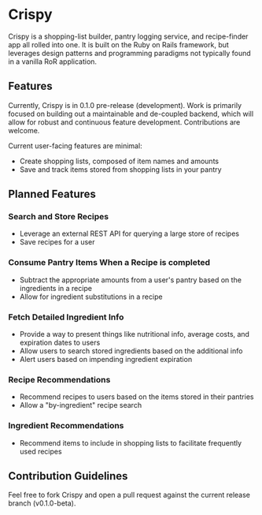 # Crispy

Crispy is a shopping-list builder, pantry logging service, and recipe-finder app all rolled into one. It is built on the Ruby on Rails framework, but leverages design patterns and programming paradigms not typically found in a vanilla RoR application.

## Features

Currently, Crispy is in 0.1.0 pre-release (development). Work is primarily focused on building out a maintainable and de-coupled backend, which will allow for robust and continuous feature development. Contributions are welcome.

Current user-facing features are minimal:
- Create shopping lists, composed of item names and amounts
- Save and track items stored from shopping lists in your pantry

## Planned Features

### Search and Store Recipes
- Leverage an external REST API for querying a large store of recipes
- Save recipes for a user

### Consume Pantry Items When a Recipe is completed
- Subtract the appropriate amounts from a user's pantry based on the ingredients in a recipe
- Allow for ingredient substitutions in a recipe

### Fetch Detailed Ingredient Info
- Provide a way to present things like nutritional info, average costs, and expiration dates to users
- Allow users to search stored ingredients based on the additional info
- Alert users based on impending ingredient expiration

### Recipe Recommendations
- Recommend recipes to users based on the items stored in their pantries
- Allow a "by-ingredient" recipe search

### Ingredient Recommendations
- Recommend items to include in shopping lists to facilitate frequently used recipes

## Contribution Guidelines

Feel free to fork Crispy and open a pull request against the current release branch (v0.1.0-beta).
